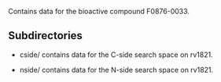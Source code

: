 Contains data for the bioactive compound F0876-0033.

## Subdirectories

- cside/ contains data for the C-side search space on rv1821.

- nside/ contains data for the N-side search space on rv1821.


